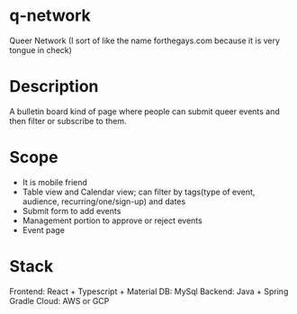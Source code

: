 # q-network

Queer Network (I sort of like the name forthegays.com because it is very tongue in check)

# Description

A bulletin board kind of page where people can submit queer events and then filter or subscribe to them.

# Scope

- It is mobile friend
- Table view and Calendar view; can filter by tags(type of event, audience, recurring/one/sign-up) and dates
- Submit form to add events
- Management portion to approve or reject events
- Event page

# Stack

Frontend: React + Typescript + Material
DB: MySql
Backend: Java + Spring Gradle
Cloud: AWS or GCP
